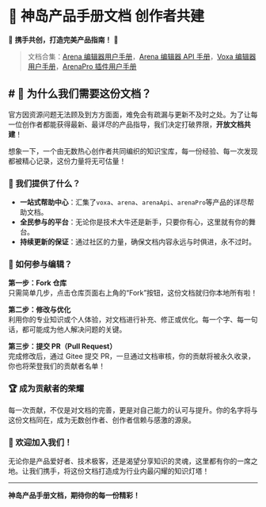 # 🎉 神岛产品手册文档 创作者共建

🌟 **携手共创，打造完美产品指南！** 🌟

> 文档合集：[Arena 编辑器用户手册](https://docs.box3lab.com/arena/)，[Arena 编辑器 API 手册](https://docs.box3lab.com/api/)，[Voxa 编辑器用户手册](https://docs.box3lab.com/voxa/)，[ArenaPro 插件用户手册](https://docs.box3lab.com/arenapro/)

## # 🚀 为什么我们需要这份文档？

官方因资源问题无法顾及到方方面面，难免会有疏漏与更新不及时之处。为了让每一位创作者都能获得最新、最详尽的产品指导，我们决定打破界限，**开放文档共建**！

想象一下，一个由无数热心创作者共同编织的知识宝库，每一份经验、每一次发现都被精心记录，这份力量将无可估量！

### 🌈 我们提供了什么？

- **一站式帮助中心**：汇集了`voxa`、`arena`、`arenaApi`、`arenaPro`等产品的详尽帮助文档。
- **全民参与的平台**：无论你是技术大牛还是新手，只要你有心，这里就有你的舞台。
- **持续更新的保证**：通过社区的力量，确保文档内容永远与时俱进，永不过时。

### 📝 如何参与编辑？

**第一步：Fork 仓库**  
只需简单几步，点击仓库页面右上角的“Fork”按钮，这份文档就归你本地所有啦！

**第二步：修改与优化**  
利用你的专业知识或个人体验，对文档进行补充、修正或优化。每一个字、每一句话，都可能成为他人解决问题的关键。

**第三步：提交 PR（Pull Request）**  
完成修改后，通过 Gitee 提交 PR，一旦通过文档审核，你的贡献将被永久收录，你也将荣登我们的贡献者名单！

### 🏆 成为贡献者的荣耀

每一次贡献，不仅是对文档的完善，更是对自己能力的认可与提升。你的名字将与这份文档同在，成为无数创作者、创作者信赖与感激的源泉。

### 🎉 欢迎加入我们！

无论你是产品爱好者、技术极客，还是渴望分享知识的灵魂，这里都有你的一席之地。让我们携手，将这份文档打造成为行业内最闪耀的知识灯塔！

---

**神岛产品手册文档，期待你的每一份精彩！**
